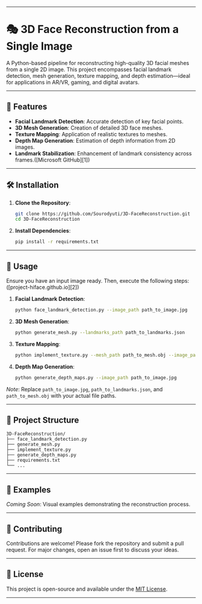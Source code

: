 
---

# 🎭 3D Face Reconstruction from a Single Image

A Python-based pipeline for reconstructing high-quality 3D facial meshes from a single 2D image. This project encompasses facial landmark detection, mesh generation, texture mapping, and depth estimation—ideal for applications in AR/VR, gaming, and digital avatars.

---

## 📌 Features

* **Facial Landmark Detection**: Accurate detection of key facial points.
* **3D Mesh Generation**: Creation of detailed 3D face meshes.
* **Texture Mapping**: Application of realistic textures to meshes.
* **Depth Map Generation**: Estimation of depth information from 2D images.
* **Landmark Stabilization**: Enhancement of landmark consistency across frames.([Microsoft GitHub][1])

---

## 🛠️ Installation

1. **Clone the Repository**:

   ```bash
   git clone https://github.com/Sourodyuti/3D-FaceReconstruction.git
   cd 3D-FaceReconstruction
   ```



2. **Install Dependencies**:

   ```bash
   pip install -r requirements.txt
   ```



---

## 🚀 Usage

Ensure you have an input image ready. Then, execute the following steps:([project-hiface.github.io][2])

1. **Facial Landmark Detection**:

   ```bash
   python face_landmark_detection.py --image_path path_to_image.jpg
   ```



2. **3D Mesh Generation**:

   ```bash
   python generate_mesh.py --landmarks_path path_to_landmarks.json
   ```



3. **Texture Mapping**:

   ```bash
   python implement_texture.py --mesh_path path_to_mesh.obj --image_path path_to_image.jpg
   ```



4. **Depth Map Generation**:

   ```bash
   python generate_depth_maps.py --image_path path_to_image.jpg
   ```



*Note*: Replace `path_to_image.jpg`, `path_to_landmarks.json`, and `path_to_mesh.obj` with your actual file paths.

---

## 📂 Project Structure

```plaintext
3D-FaceReconstruction/
├── face_landmark_detection.py
├── generate_mesh.py
├── implement_texture.py
├── generate_depth_maps.py
├── requirements.txt
└── ...
```



---

## 🧪 Examples

*Coming Soon*: Visual examples demonstrating the reconstruction process.

---

## 🤝 Contributing

Contributions are welcome! Please fork the repository and submit a pull request. For major changes, open an issue first to discuss your ideas.

---

## 📄 License

This project is open-source and available under the [MIT License](LICENSE).

---

